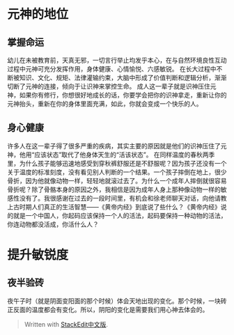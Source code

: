 # 元神的地位
## 掌握命运
幼儿在未被教育前，天真无邪，一切言行举止均发乎本心，在与自然环境良性互动过程中元神可充分发挥作用，身体健康、心情愉悦、六感敏锐。
在长大过程中不断被知识、文化、规矩、法律灌输约束，大脑中形成了价值判断和逻辑分析，渐渐切断了元神的连接，倾向于让识神来掌控生命。
成人这一辈子就是识神压住元神，如果你有修行，你想很好地成长的话，你要学会把你的识神拿走，重新让你的元神抬头，重新在你的身体里面充满，如此，你就会变成一个快乐的人。
## 身心健康
许多人在这一辈子得了很多严重的疾病，其实主要的原因就是他们的识神压住了元神，他用“应该状态”取代了他身体天生的“活该状态”。
在同样温度的春秋两季里，为什么孩子能够迅速地感受到穿秋裤舒服还是不舒服呢？因为孩子还没有一个关于温度的标准刻度，没有看见别人判断的一个结果。一个孩子摔倒在地上，很少骨折，因为他就像动物一样，轻轻地就滚过去了。为什么一个成年人摔倒就很容易骨折呢？除了骨骼本身的原因之外，我相信是因为成年人身上那种像动物一样的敏感性没有了。我很感谢在过去的一段时间里，有机会和徐老师聊天对话，向他请教上古时期人们真正的生活智慧——《黄帝内经》到底说了些什么？《黄帝内经》说的就是一个中国人，你起码应该保持一个人的活法，起码要保持一种动物的活法，你连动物都没活成，你活什么人？
# 提升敏锐度
## 夜半验砖
夜午子时（就是阴面变阳面的那个时候）体会天地出现的变化。那个时候，一块砖正反面的温度都会有变化。所以，阴阳的变化是需要我们用心神去体会的。

> Written with [StackEdit中文版](https://stackedit.cn/).
<!--stackedit_data:
eyJoaXN0b3J5IjpbLTE4Mjc5NDk5OTldfQ==
-->